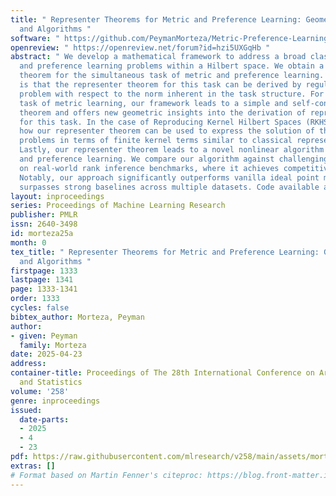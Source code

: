 ```yaml
---
title: " Representer Theorems for Metric and Preference Learning: Geometric Insights
  and Algorithms "
software: " https://github.com/PeymanMorteza/Metric-Preference-Learning-RKHS "
openreview: " https://openreview.net/forum?id=hzi5UXGqHb "
abstract: " We develop a mathematical framework to address a broad class of metric
  and preference learning problems within a Hilbert space. We obtain a novel representer
  theorem for the simultaneous task of metric and preference learning. Our key observation
  is that the representer theorem for this task can be derived by regularizing the
  problem with respect to the norm inherent in the task structure. For the general
  task of metric learning, our framework leads to a simple and self-contained representer
  theorem and offers new geometric insights into the derivation of representer theorems
  for this task. In the case of Reproducing Kernel Hilbert Spaces (RKHSs), we illustrate
  how our representer theorem can be used to express the solution of the learning
  problems in terms of finite kernel terms similar to classical representer theorems.
  Lastly, our representer theorem leads to a novel nonlinear algorithm for metric
  and preference learning. We compare our algorithm against challenging baseline methods
  on real-world rank inference benchmarks, where it achieves competitive performance.
  Notably, our approach significantly outperforms vanilla ideal point methods and
  surpasses strong baselines across multiple datasets. Code available at: \\url{https://github.com/PeymanMorteza/Metric-Preference-Learning-RKHS} "
layout: inproceedings
series: Proceedings of Machine Learning Research
publisher: PMLR
issn: 2640-3498
id: morteza25a
month: 0
tex_title: " Representer Theorems for Metric and Preference Learning: Geometric Insights
  and Algorithms "
firstpage: 1333
lastpage: 1341
page: 1333-1341
order: 1333
cycles: false
bibtex_author: Morteza, Peyman
author:
- given: Peyman
  family: Morteza
date: 2025-04-23
address:
container-title: Proceedings of The 28th International Conference on Artificial Intelligence
  and Statistics
volume: '258'
genre: inproceedings
issued:
  date-parts:
  - 2025
  - 4
  - 23
pdf: https://raw.githubusercontent.com/mlresearch/v258/main/assets/morteza25a/morteza25a.pdf
extras: []
# Format based on Martin Fenner's citeproc: https://blog.front-matter.io/posts/citeproc-yaml-for-bibliographies/
---
```

